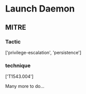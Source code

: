 # Launch Daemon

## MITRE

### Tactic
['privilege-escalation', 'persistence']

### technique
['T1543.004']

Many more to do...
